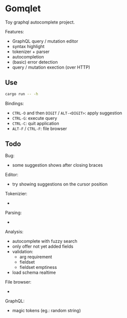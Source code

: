 # Gomqlet

Toy graphql autocomplete project.

Features:

- GraphQL query / mutation editor
- syntax highlight
- tokenizer + parser
- autocompletion
- (basic) error detection
- query / mutation exection (over HTTP)

## Use

```bash
cargo run -- -h
```

Bindings:

- `CTRL-O` and then `DIGIT` / `ALT-<DIGIT>`: apply suggestion
- `CTRL-G`: execute query
- `CTRL-C`: quit application
- `ALT-F` / `CTRL-F`: file browser

## Todo

Bug:

- some suggestion shows after closing braces

Editor:

- try showing suggestions on the cursor position

Tokenizier:

-

Parsing:

-

Analysis:

- autocomplete with fuzzy search
- only offer not yet added fields
- validation:
    - arg requirement
    - fieldset
    - fieldset emptiness
- load schema realtime

File browser:

- 

GraphQL:

- magic tokens (eg.: random string)

